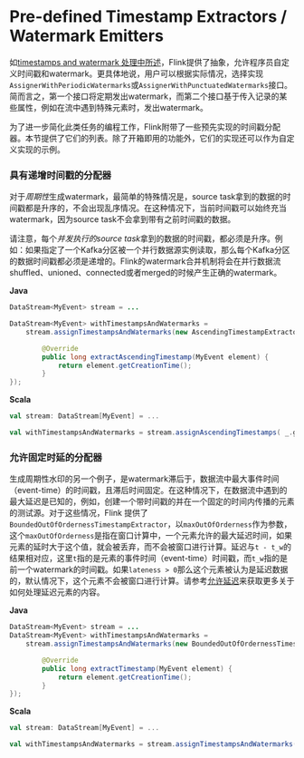 # Pre-defined Timestamp Extractors / Watermark Emitters

<!--
Licensed to the Apache Software Foundation (ASF) under one
or more contributor license agreements.  See the NOTICE file
distributed with this work for additional information
regarding copyright ownership.  The ASF licenses this file
to you under the Apache License, Version 2.0 (the
"License"); you may not use this file except in compliance
with the License.  You may obtain a copy of the License at

  http://www.apache.org/licenses/LICENSE-2.0

Unless required by applicable law or agreed to in writing,
software distributed under the License is distributed on an
"AS IS" BASIS, WITHOUT WARRANTIES OR CONDITIONS OF ANY
KIND, either express or implied.  See the License for the
specific language governing permissions and limitations
under the License.
-->

如[timestamps and watermark 处理中所述](doc/dev/event_timestamps_watermarks.html)，Flink提供了抽象，允许程序员自定义时间戳和watermark。更具体地说，用户可以根据实际情况，选择实现`AssignerWithPeriodicWatermarks`或`AssignerWithPunctuatedWatermarks`接口。简而言之，第一个接口将定期发出watermark，而第二个接口基于传入记录的某些属性，例如在流中遇到特殊元素时，发出watermark。

为了进一步简化此类任务的编程工作，Flink附带了一些预先实现的时间戳分配器。本节提供了它们的列表。除了开箱即用的功能外，它们的实现还可以作为自定义实现的示例。

### **具有递增时间戳的分配器**

对于*周期性*生成watermark，最简单的特殊情况是，source task拿到的数据的时间戳都是升序的，不会出现乱序情况。在这种情况下，当前时间戳可以始终充当watermark，因为source task不会拿到带有之前时间戳的数据。

请注意，每个*并发执行的source task*拿到的数据的时间戳，都必须是升序。例如：如果指定了一个Kafka分区被一个并行数据源实例读取，那么每个Kafka分区的数据时间戳都必须是递增的。Flink的watermark合并机制将会在并行数据流shuffled、unioned、connected或者merged的时候产生正确的watermark。

**Java**
```java
DataStream<MyEvent> stream = ...

DataStream<MyEvent> withTimestampsAndWatermarks =
    stream.assignTimestampsAndWatermarks(new AscendingTimestampExtractor<MyEvent>() {

        @Override
        public long extractAscendingTimestamp(MyEvent element) {
            return element.getCreationTime();
        }
});
```
**Scala**
```scala
val stream: DataStream[MyEvent] = ...

val withTimestampsAndWatermarks = stream.assignAscendingTimestamps( _.getCreationTime )
```

### **允许固定时延的分配器**

生成周期性水印的另一个例子，是watermark滞后于，数据流中最大事件时间（event-time）的时间戳，且滞后时间固定。在这种情况下，在数据流中遇到的最大延迟是已知的，例如，创建一个带时间戳的并在一个固定的时间内传播的元素的测试源。对于这些情况，Flink 提供了`BoundedOutOfOrdernessTimestampExtractor`，以`maxOutOfOrderness`作为参数，这个`maxOutOfOrderness`是指在窗口计算中，一个元素允许的最大延迟时间，如果元素的延时大于这个值，就会被丢弃，而不会被窗口进行计算。延迟与`t - t_w`的结果相对应，这里`t`指的是元素的事件时间（event-time）时间戳，而`t_w`指的是前一个watermark的时间戳。如果`lateness > 0`那么这个元素被认为是延迟数据的，默认情况下，这个元素不会被窗口进行计算。请参考[允许延迟](doc/dev/stream/operators/windows.html#allowed-lateness)来获取更多关于如何处理延迟元素的内容。

**Java**
```java
DataStream<MyEvent> stream = ...
DataStream<MyEvent> withTimestampsAndWatermarks =
    stream.assignTimestampsAndWatermarks(new BoundedOutOfOrdernessTimestampExtractor<MyEvent>(Time.seconds(10)) {

        @Override
        public long extractTimestamp(MyEvent element) {
            return element.getCreationTime();
        }
});
```
**Scala**
```scala
val stream: DataStream[MyEvent] = ...

val withTimestampsAndWatermarks = stream.assignTimestampsAndWatermarks(new BoundedOutOfOrdernessTimestampExtractor[MyEvent](Time.seconds(10))( _.getCreationTime ))
```
